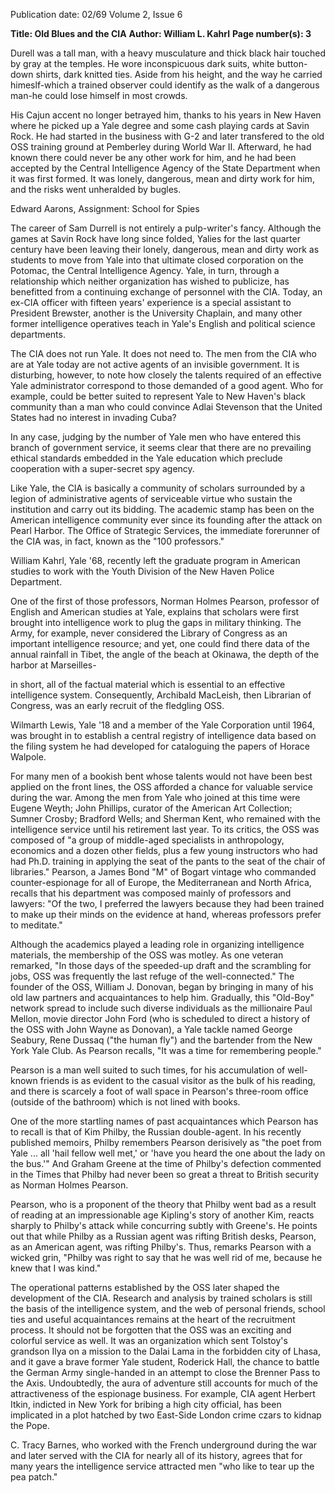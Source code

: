 Publication date: 02/69
Volume 2, Issue 6

**Title: Old Blues and the CIA**
**Author: William L. Kahrl**
**Page number(s): 3**

Durell was a tall man, with a heavy musculature and thick black hair touched by gray at the temples. He wore inconspicuous dark suits, white button-down shirts, dark knitted ties. Aside from his height, and the way he carried himeslf-which a trained observer could identify as the walk of a dangerous man-he could lose himself in most crowds.


His Cajun accent no longer betrayed him, thanks to his years in New Haven where he picked up a Yale degree and some cash playing cards at Savin Rock. He had started in the business with G-2 and later transfered to the old OSS training ground at Pemberley during World War II. Afterward, he had known there could never be any other work for him, and he had been accepted by the Central Intelligence Agency of the State Department when it was first formed. It was lonely, dangerous, mean and dirty work for him, and the risks went unheralded by bugles.

Edward Aarons, Assignment: School for Spies

The career of Sam Durrell is not entirely a pulp-writer's fancy. Although the games at Savin Rock have long since folded, Yalies for the last quarter century have been leaving their lonely, dangerous, mean and dirty work as students to move from Yale into that ultimate closed corporation on the Potomac, the Central Intelligence Agency. Yale, in turn, through a relationship which neither organization has wished to publicize, has benefitted from a continuing exchange of personnel with the CIA. Today, an ex-CIA officer with fifteen years' experience is a special assistant to President Brewster, another is the University Chaplain, and many other former intelligence operatives teach in Yale's English and political science departments.

The CIA does not run Yale. It does not need to. The men from the CIA who are at Yale today are not active agents of an invisible government. It is disturbing, however, to note how closely the talents required of an effective Yale administrator correspond to those demanded of a good agent. Who for example, could be better suited to represent Yale to New Haven's black community than a man who could convince Adlai Stevenson that the United States had no interest in invading Cuba?

In any case, judging by the number of Yale men who have entered this branch of government service, it seems clear that there are no prevailing ethical standards embedded in the Yale education which preclude cooperation with a super-secret spy agency.

Like Yale, the CIA is basically a community of scholars surrounded by a legion of administrative agents of serviceable virtue who sustain the institution and carry out its bidding. The academic stamp has been on the American intelligence community ever since its founding after the attack on Pearl Harbor. The Office of Strategic Services, the immediate forerunner of the CIA was, in fact, known as the "100 professors."

William Kahrl, Yale '68, recently left the graduate program in American studies to work with the Youth Division of the New Haven Police Department.

One of the first of those professors, Norman Holmes Pearson, professor of English and American studies at Yale, explains that scholars were first brought into intelligence work to plug the gaps in military thinking. The Army, for example, never considered the Library of Congress as an important intelligence resource; and yet, one could find there data of the annual rainfall in Tibet, the angle of the beach at Okinawa, the depth of the harbor at Marseilles-

in short, all of the factual material which is essential to an effective intelligence system. Consequently, Archibald MacLeish, then Librarian of Congress, was an early recruit of the fledgling OSS.

Wilmarth Lewis, Yale '18 and a member of the Yale Corporation until 1964, was brought in to establish a central registry of intelligence data based on the filing system he had developed for cataloguing the papers of Horace Walpole.

For many men of a bookish bent whose talents would not have been best applied on the front lines, the OSS afforded a chance for valuable service during the war. Among the men from Yale who joined at this time were Eugene Weyth; John Phillips, curator of the American Art Collection; Sumner Crosby; Bradford Wells; and Sherman Kent, who remained with the intelligence service until his retirement last year. To its critics, the OSS was composed of "a group of middle-aged specialists in anthropology, economics and a dozen other fields, plus a few young instructors who had had Ph.D. training in applying the seat of the pants to the seat of the chair of libraries." Pearson, a James Bond "M" of Bogart vintage who commanded counter-espionage for all of Europe, the Mediterranean and North Africa, recalls that his department was composed mainly of professors and lawyers: "Of the two, I preferred the lawyers because they had been trained to make up their minds on the evidence at hand, whereas professors prefer to meditate."

Although the academics played a leading role in organizing intelligence materials, the membership of the OSS was motley. As one veteran remarked, "In those days of the speeded-up draft and the scrambling for jobs, OSS was frequently the last refuge of the well-connected." The founder of the OSS, William J. Donovan, began by bringing in many of his old law partners and acquaintances to help him. Gradually, this "Old-Boy" network spread to include such diverse individuals as the millionaire Paul Mellon, movie director John Ford (who is scheduled to direct a history of the OSS with John Wayne as Donovan), a Yale tackle named George Seabury, Rene Dussaq ("the human fly") and the bartender from the New York Yale Club. As Pearson recalls, "It was a time for remembering people."

Pearson is a man well suited to such times, for his accumulation of well-known friends is as evident to the casual visitor as the bulk of his reading, and there is scarcely a foot of wall space in Pearson's three-room office (outside of the bathroom) which is not lined with books.

One of the more startling names of past acquaintances which Pearson has to recall is that of Kim Philby, the Russian double-agent. In his recently published memoirs, Philby remembers Pearson derisively as "the poet from Yale ... all 'hail fellow well met,' or 'have you heard the one about the lady on the bus.'" And Graham Greene at the time of Philby's defection commented in the Times that Philby had never been so great a threat to British security as Norman Holmes Pearson.

Pearson, who is a proponent of the theory that Philby went bad as a result of reading at an impressionable age Kipling's story of another Kim, reacts sharply to Philby's attack while concurring subtly with Greene's. He points out that while Philby as a Russian agent was rifting British desks, Pearson, as an American agent, was rifting Philby's. Thus, remarks Pearson with a wicked grin, "Philby was right to say that he was well rid of me, because he knew that I was kind."

The operational patterns established by the OSS later shaped the development of the CIA. Research and analysis by trained scholars is still the basis of the intelligence system, and the web of personal friends, school ties and useful acquaintances remains at the heart of the recruitment process. It should not be forgotten that the OSS was an exciting and colorful service as well. It was an organization which sent Tolstoy's grandson Ilya on a mission to the Dalai Lama in the forbidden city of Lhasa, and it gave a brave former Yale student, Roderick Hall, the chance to battle the German Army single-handed in an attempt to close the Brenner Pass to the Axis. Undoubtedly, the aura of adventure still accounts for much of the attractiveness of the espionage business. For example, CIA agent Herbert Itkin, indicted in New York for bribing a high city official, has been implicated in a plot hatched by two East-Side London crime czars to kidnap the Pope.

C. Tracy Barnes, who worked with the French underground during the war and later served with the CIA for nearly all of its history, agrees that for many years the intelligence service attracted men "who like to tear up the pea patch."